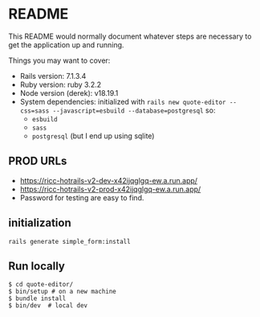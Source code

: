 # README

This README would normally document whatever steps are necessary to get the
application up and running.

Things you may want to cover:

* Rails version: 7.1.3.4
* Ruby version: ruby 3.2.2
* Node version (derek): v18.19.1
* System dependencies: initialized with `rails new quote-editor --css=sass --javascript=esbuild --database=postgresql` so:
     * `esbuild`
     * `sass`
     * `postgresql` (but I end up using sqlite)

## PROD URLs

* https://ricc-hotrails-v2-dev-x42ijqglgq-ew.a.run.app/
* https://ricc-hotrails-v2-prod-x42ijqglgq-ew.a.run.app/
* Password for testing are easy to find.


## initialization

```
rails generate simple_form:install
```

## Run locally

```
$ cd quote-editor/
$ bin/setup # on a new machine
$ bundle install
$ bin/dev  # local dev
```
